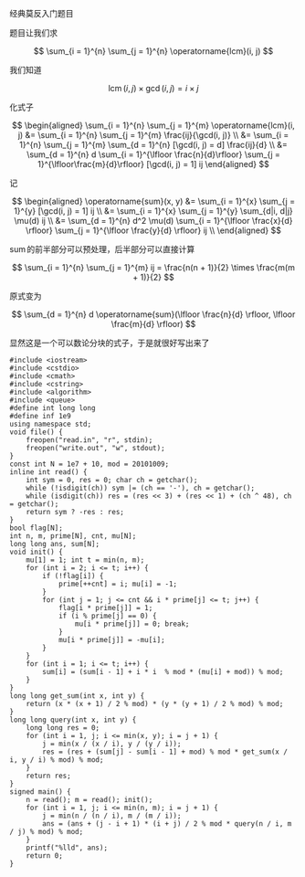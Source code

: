 经典莫反入门题目

题目让我们求

$$
\sum_{i = 1}^{n} \sum_{j = 1}^{n} \operatorname{lcm}(i, j)
$$

我们知道

$$
\operatorname{lcm}(i, j) \times \gcd(i, j) = i \times j
$$

化式子

$$
\begin{aligned}
\sum_{i = 1}^{n} \sum_{j = 1}^{m} \operatorname{lcm}(i, j)
&= \sum_{i = 1}^{n} \sum_{j = 1}^{m} \frac{ij}{\gcd(i, j)} \\
&= \sum_{i = 1}^{n} \sum_{j = 1}^{m} \sum_{d = 1}^{n} [\gcd(i, j) = d] \frac{ij}{d} \\
&= \sum_{d = 1}^{n} d \sum_{i = 1}^{\lfloor \frac{n}{d}\rfloor} \sum_{j = 1}^{\lfloor\frac{m}{d}\rfloor} [\gcd(i, j) = 1] ij
\end{aligned}
$$

记

$$
\begin{aligned}
\operatorname{sum}(x, y)
&= \sum_{i = 1}^{x} \sum_{j = 1}^{y} [\gcd(i, j) = 1] ij \\
&= \sum_{i = 1}^{x} \sum_{j = 1}^{y} \sum_{d|i, d|j} \mu(d) ij \\
&= \sum_{d = 1}^{n} d^2 \mu(d) \sum_{i = 1}^{\lfloor \frac{x}{d} \rfloor} \sum_{j = 1}^{\lfloor \frac{y}{d} \rfloor} ij \\
\end{aligned}
$$

$\operatorname{sum}$的前半部分可以预处理，后半部分可以直接计算

$$
\sum_{i = 1}^{n} \sum_{j = 1}^{m} ij = \frac{n(n + 1)}{2} \times \frac{m(m + 1)}{2}
$$

原式变为

$$
\sum_{d = 1}^{n} d \operatorname{sum}(\lfloor \frac{n}{d} \rfloor, \lfloor \frac{m}{d} \rfloor)
$$

显然这是一个可以数论分块的式子，于是就很好写出来了

```
#include <iostream>
#include <cstdio>
#include <cmath>
#include <cstring>
#include <algorithm>
#include <queue>
#define int long long
#define inf 1e9
using namespace std;
void file() {
    freopen("read.in", "r", stdin);
    freopen("write.out", "w", stdout);
}
const int N = 1e7 + 10, mod = 20101009;
inline int read() {
    int sym = 0, res = 0; char ch = getchar();
    while (!isdigit(ch)) sym |= (ch == '-'), ch = getchar();
    while (isdigit(ch)) res = (res << 3) + (res << 1) + (ch ^ 48), ch = getchar();
    return sym ? -res : res;
}
bool flag[N];
int n, m, prime[N], cnt, mu[N];
long long ans, sum[N];
void init() {
    mu[1] = 1; int t = min(n, m);
    for (int i = 2; i <= t; i++) {
        if (!flag[i]) {
            prime[++cnt] = i; mu[i] = -1;
        }
        for (int j = 1; j <= cnt && i * prime[j] <= t; j++) {
            flag[i * prime[j]] = 1;
            if (i % prime[j] == 0) {
                mu[i * prime[j]] = 0; break;
            }
            mu[i * prime[j]] = -mu[i];
        }
    }
    for (int i = 1; i <= t; i++) {
        sum[i] = (sum[i - 1] + i * i  % mod * (mu[i] + mod)) % mod;
    }
}
long long get_sum(int x, int y) {
    return (x * (x + 1) / 2 % mod) * (y * (y + 1) / 2 % mod) % mod;
}
long long query(int x, int y) {
    long long res = 0;
    for (int i = 1, j; i <= min(x, y); i = j + 1) {
        j = min(x / (x / i), y / (y / i));
        res = (res + (sum[j] - sum[i - 1] + mod) % mod * get_sum(x / i, y / i) % mod) % mod;
    }
    return res;
}
signed main() {
    n = read(); m = read(); init();
    for (int i = 1, j; i <= min(n, m); i = j + 1) {
        j = min(n / (n / i), m / (m / i));
        ans = (ans + (j - i + 1) * (i + j) / 2 % mod * query(n / i, m / j) % mod) % mod;
    }
    printf("%lld", ans);
    return 0;
}
```